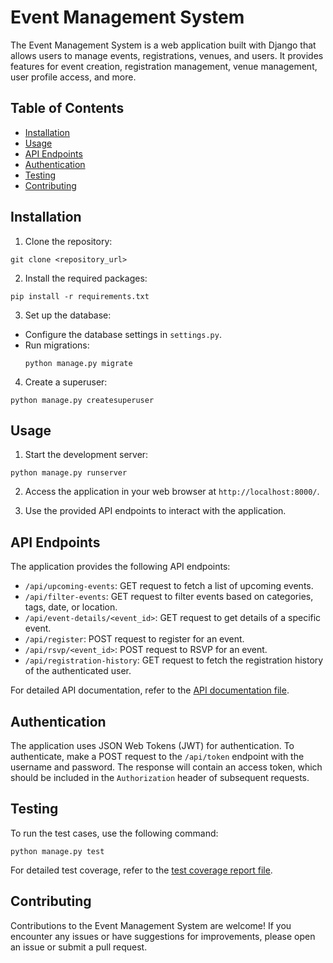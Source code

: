 # Event Management System

The Event Management System is a web application built with Django that allows users to manage events, registrations, venues, and users. It provides features for event creation, registration management, venue management, user profile access, and more.

## Table of Contents
- [Installation](#installation)
- [Usage](#usage)
- [API Endpoints](#api-endpoints)
- [Authentication](#authentication)
- [Testing](#testing)
- [Contributing](#contributing)

## Installation

1. Clone the repository:
  ```
  git clone <repository_url>
  ```

2. Install the required packages:
  ```
  pip install -r requirements.txt
  ```

3. Set up the database:
- Configure the database settings in `settings.py`.
- Run migrations:
  ```
  python manage.py migrate
  ```

4. Create a superuser:
  ```
  python manage.py createsuperuser
  ```

## Usage

1. Start the development server:
  ```
  python manage.py runserver
  ```

2. Access the application in your web browser at `http://localhost:8000/`.

3. Use the provided API endpoints to interact with the application.

## API Endpoints

The application provides the following API endpoints:

- `/api/upcoming-events`: GET request to fetch a list of upcoming events.
- `/api/filter-events`: GET request to filter events based on categories, tags, date, or location.
- `/api/event-details/<event_id>`: GET request to get details of a specific event.
- `/api/register`: POST request to register for an event.
- `/api/rsvp/<event_id>`: POST request to RSVP for an event.
- `/api/registration-history`: GET request to fetch the registration history of the authenticated user.

For detailed API documentation, refer to the [API documentation file](API_DOCUMENTATION.md).

## Authentication

The application uses JSON Web Tokens (JWT) for authentication. To authenticate, make a POST request to the `/api/token` endpoint with the username and password. The response will contain an access token, which should be included in the `Authorization` header of subsequent requests.

## Testing

To run the test cases, use the following command:
  ```
  python manage.py test
  ```

For detailed test coverage, refer to the [test coverage report file](TEST_COVERAGE.md).

## Contributing

Contributions to the Event Management System are welcome! If you encounter any issues or have suggestions for improvements, please open an issue or submit a pull request.

